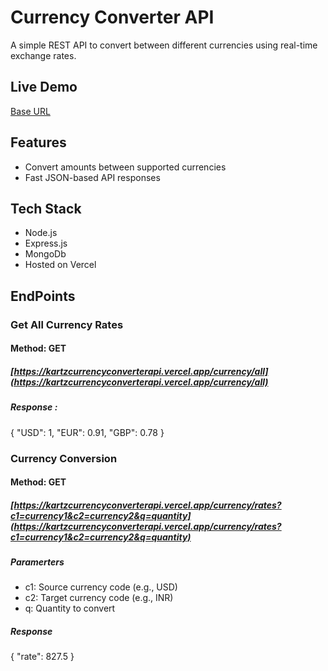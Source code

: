 # Currency Converter API

A simple REST API to convert between different currencies using real-time exchange rates.

## Live Demo
[Base URL](https://kartzcurrencyconverterapi.vercel.app)

## Features
- Convert amounts between supported currencies
- Fast JSON-based API responses

## Tech Stack
- Node.js
- Express.js
- MongoDb
- Hosted on Vercel

## EndPoints

### Get All Currency Rates
#### Method: GET
##### [https://kartzcurrencyconverterapi.vercel.app/currency/all](https://kartzcurrencyconverterapi.vercel.app/currency/all) 
##### Response : 
{ "USD": 1, "EUR": 0.91, "GBP": 0.78 }
  

### Currency Conversion
#### Method: GET
##### [https://kartzcurrencyconverterapi.vercel.app/currency/rates?c1=currency1&c2=currency2&q=quantity](https://kartzcurrencyconverterapi.vercel.app/currency/rates?c1=currency1&c2=currency2&q=quantity)
##### Paramerters
- c1: Source currency code (e.g., USD)
- c2: Target currency code (e.g., INR)
- q: Quantity to convert

  
##### Response 
{ "rate": 827.5 }

